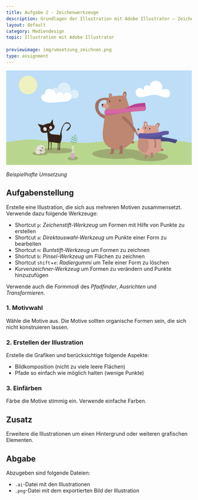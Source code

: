```yaml
---
title: Aufgabe 2 - Zeichenwerkzeuge
description: Grundlagen der Illustration mit Adobe Illustrator – Zeichenwerkzeuge - Aufgabe
layout: default
category: Mediendesign
topic: Illustration mit Adobe Illustrator

previewimage: img/umsetzung_zeichnen.png
type: assignment
---
```



![Beispielhafte Umsetzung](./img/umsetzung_zeichnen.png)

_Beispielhafte Umsetzung_


## Aufgabenstellung

Erstelle eine Illustration, die sich aus mehreren Motiven zusammensetzt. Verwende dazu folgende Werkzeuge: 

- Shortcut `p`: _Zeichenstift-Werkzeug_ um Formen mit Hilfe von Punkte zu erstellen
- Shortcut `a`: _Direktauswahl-Werkzeug_ um Punkte einer Form zu bearbeiten 
- Shortcut `n`: _Buntstift-Werkzeug_ um Formen zu zeichnen
- Shortcut `b`: _Pinsel-Werkzeug_ um Flächen zu zeichnen
- Shortcut `shift`+`e`: _Radiergummi_ um Teile einer Form zu löschen
- _Kurvenzeichner-Werkzeug_ um Formen zu verändern und Punkte hinzuzufügen

Verwende auch die _Formmodi_ des _Pfadfinder_, _Ausrichten_ und _Transformieren_.

### 1. Motivwahl
Wähle die Motive aus. Die Motive sollten organische Formen sein, die sich nicht konstruieren lassen.

### 2. Erstellen der Illustration
Erstelle die Grafiken und berücksichtige folgende Aspekte:
- Bildkomposition (nicht zu viele leere Flächen)
- Pfade so einfach wie möglich halten (wenige Punkte)

### 3. Einfärben
Färbe die Motive stimmig ein. Verwende einfache Farben.

## Zusatz
Erweitere die Illustrationen um einen Hintergrund oder weiteren grafischen Elementen.

## Abgabe
Abzugeben sind folgende Dateien:
- `.ai`-Datei mit den Illustrationen
- `.png`-Datei mit dem exportierten Bild der Illustration
